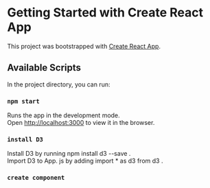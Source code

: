 # Getting Started with Create React App

This project was bootstrapped with [Create React App](https://github.com/facebook/create-react-app).

## Available Scripts

In the project directory, you can run:

### `npm start`

Runs the app in the development mode.\
Open [http://localhost:3000](http://localhost:3000) to view it in the browser.

### `install D3`
Install D3 by running npm install d3 --save .
<br />Import D3 to App. js by adding import * as d3 from d3 .

### `create component`



